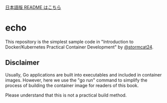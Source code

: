 [日本語版 README はこちら](https://github.com/gihyodocker/echo/blob/main/README-ja.md)

# echo

This repository is the simplest sample code in "Introduction to Docker/Kubernetes Practical Container Development" by [@stormcat24](https://github.com/stormcat24).

## Disclaimer

Usually, Go applications are built into executables and included in container images. However, here we use the "go run" command to simplify the process of building the container image for readers of this book.

Please understand that this is not a practical build method.